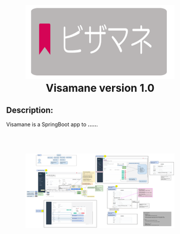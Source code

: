 <h1 align="center">
  <br>
  <img src="./images/vis logo.png" height="200" width="400"/>
  <br>
Visamane version 1.0
  <br>
  
## Description:
 <p>Visamane is a  SpringBoot app to  <strong>.....</strong>.</p>
<br>
<h1 align="center">
  <img src="./images/v1.4.0 Hello-work Document Export.png" height="200" width="400"/>

